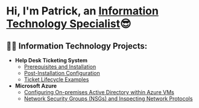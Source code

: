 

<h1>Hi, I'm Patrick, an <a href="https://linkedin.com/in/Josh">Information Technology Specialist</a>😎</h1>

<h2>👨‍💻 Information Technology Projects:</h2>

- <b>Help Desk Ticketing System</b>
  - [Prerequisites and Installation](https://github.com/joshmadakorcc/osticket-prereqs)
  - [Post-Installation Configuration](https://github.com/joshmadakorcc/post-install-config)
  - [Ticket Lifecycle Examples](https://github.com/joshmadakorcc/ticket-lifecycle)
- <b>Microsoft Azure</b>
  - [Configuring On-premises Active Directory within Azure VMs](https://github.com/joshmadakorcc/configure-ad)
  - [Network Security Groups (NSGs) and Inspecting Network Protocols](https://github.com/joshmadakorcc/azure-network-protocols)

[linkedin]: (https://www.linkedin.com/in/patrickcazer/)
